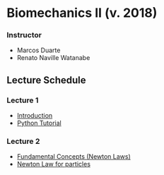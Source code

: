# Biomechanics II (v. 2018)  


### Instructor  
- Marcos Duarte
- Renato Naville Watanabe


## Lecture Schedule

### Lecture 1   
- [Introduction](https://nbviewer.jupyter.org/github/BMClab/bmc/blob/master/Notebooks/Biomechanics.ipynb)
- [Python Tutorial](https://nbviewer.jupyter.org/github/BMClab/bmc/blob/master/Notebooks/PythonForScientificComputing.ipynb)


### Lecture 2
- [Fundamental Concepts (Newton Laws)](https://nbviewer.jupyter.org/github/BMClab/bmc/blob/master/Notebooks/KineticsFundamentalConcepts.ipynb)
- [Newton Law for particles](https://nbviewer.jupyter.org/github/BMClab/bmc/blob/master/Notebooks/newtonLawForParticles.ipynb)


 

